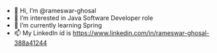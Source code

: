 - 👋 Hi, I’m @rameswar-ghosal
- 👀 I’m interested in Java Software Developer role
- 🌱 I’m currently learning Spring
- 📫 My LinkedIn id is https://www.linkedin.com/in/rameswar-ghosal-388a41244

<!---
rameswar-ghosal/rameswar-ghosal is a ✨ special ✨ repository because its `README.md` (this file) appears on your GitHub profile.
You can click the Preview link to take a look at your changes.
--->
